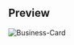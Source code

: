 ## Preview 

![Business-Card](https://user-images.githubusercontent.com/116197527/228270391-374b9ea6-18f3-45ce-86a7-d1a86cb0fd6a.png)
